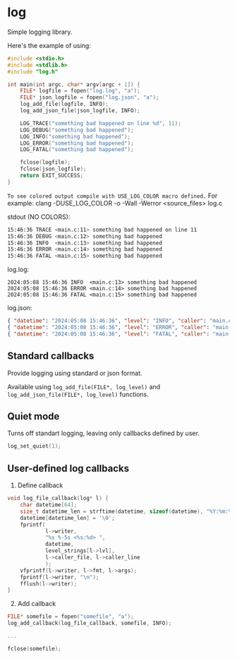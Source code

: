# log

Simple logging library.

Here's the example of using:
```c
#include <stdio.h>
#include <stdlib.h>
#include "log.h"

int main(int argc, char* argv[argc + 1]) {
	FILE* logfile = fopen("log.log", "a");
	FILE* json_logfile = fopen("log.json", "a");
	log_add_file(logfile, INFO);
	log_add_json_file(json_logfile, INFO);

	LOG_TRACE("something bad happened on line %d", 11);
	LOG_DEBUG("something bad happened");
	LOG_INFO("something bad happened");
	LOG_ERROR("something bad happened");
	LOG_FATAL("something bad happened");

	fclose(logfile);
	fclose(json_logfile);
	return EXIT_SUCCESS;
}
```

`To see colored output compile with USE_LOG_COLOR macro defined.` 
For example: clang -DUSE_LOG_COLOR -o <output> -Wall -Werror <source_files> log.c

stdout (NO COLORS):
```bash
15:46:36 TRACE <main.c:11> something bad happened on line 11
15:46:36 DEBUG <main.c:12> something bad happened
15:46:36 INFO  <main.c:13> something bad happened
15:46:36 ERROR <main.c:14> something bad happened
15:46:36 FATAL <main.c:15> something bad happened
```

log.log:
```
2024:05:08 15:46:36 INFO  <main.c:13> something bad happened
2024:05:08 15:46:36 ERROR <main.c:14> something bad happened
2024:05:08 15:46:36 FATAL <main.c:15> something bad happened
```

log.json:
```json
{ "datetime": "2024:05:08 15:46:36", "level": "INFO", "caller": "main.c:13", "message": "something bad happened" }
{ "datetime": "2024:05:08 15:46:36", "level": "ERROR", "caller": "main.c:14", "message": "something bad happened" }
{ "datetime": "2024:05:08 15:46:36", "level": "FATAL", "caller": "main.c:15", "message": "something bad happened" }
```

## Standard callbacks

Provide logging using standard or json format.

Available using `log_add_file(FILE*, log_level)` and `log_add_json_file(FILE*, log_level)` functions.

## Quiet mode
Turns off standart logging, leaving only callbacks defined by user.
```c
log_set_quiet(1);
```

## User-defined log callbacks

1. Define callback
```c
void log_file_callback(log* l) {
	char datetime[64];
	size_t datetime_len = strftime(datetime, sizeof(datetime), "%Y:%m:%d %H:%M:%S", l->time);
	datetime[datetime_len] = '\0';
	fprintf(
			l->writer, 
			"%s %-5s <%s:%d> ",
			datetime,
			level_strings[l->lvl],
			l->caller_file, l->caller_line
			);
	vfprintf(l->writer, l->fmt, l->args);
	fprintf(l->writer, "\n");
	fflush(l->writer);
}
```

2. Add callback
```c
FILE* somefile = fopen("somefile", "a");
log_add_callback(log_file_callback, somefile, INFO);

...

fclose(somefile);
```
